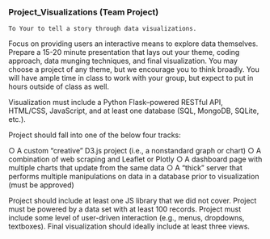### Project_Visualizations (Team Project)

    To Your to tell a story through data visualizations.
    
Focus on providing users an interactive means to explore data themselves.
Prepare a 15-20 minute presentation that lays out your theme, coding approach, data
munging techniques, and final visualization.
You may choose a project of any theme, but we encourage you to think broadly.
You will have ample time in class to work with your group, but expect to put in hours
outside of class as well. 

Visualization must include a Python Flask–powered RESTful API, HTML/CSS,
JavaScript, and at least one database (SQL, MongoDB, SQLite, etc.).

Project should fall into one of the below four tracks:

○ A custom “creative” D3.js project (i.e., a nonstandard graph or chart)
○ A combination of web scraping and Leaflet or Plotly
○ A dashboard page with multiple charts that update from the same data
○ A “thick” server that performs multiple manipulations on data in a database prior
to visualization (must be approved)

Project should include at least one JS library that we did not cover.
Project must be powered by a data set with at least 100 records.
Project must include some level of user-driven interaction (e.g., menus,
dropdowns, textboxes).
Final visualization should ideally include at least three views. 
